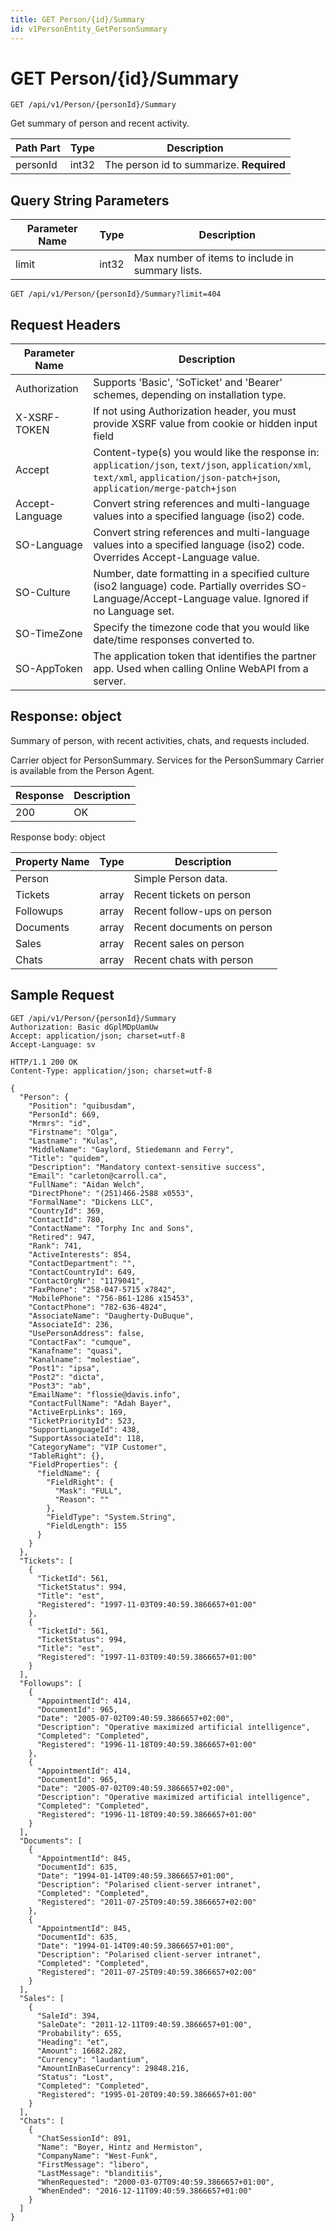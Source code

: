 ```yaml
---
title: GET Person/{id}/Summary
id: v1PersonEntity_GetPersonSummary
---
```


# GET Person/{id}/Summary

```http
GET /api/v1/Person/{personId}/Summary
```

Get summary of person and recent activity.






| Path Part | Type | Description |
|-----------|------|-------------|
| personId | int32 | The person id to summarize. **Required** |


## Query String Parameters

| Parameter Name | Type |  Description |
|----------------|------|--------------|
| limit | int32 |  Max number of items to include in summary lists. |

```http
GET /api/v1/Person/{personId}/Summary?limit=404
```


## Request Headers

| Parameter Name | Description |
|----------------|-------------|
| Authorization  | Supports 'Basic', 'SoTicket' and 'Bearer' schemes, depending on installation type. |
| X-XSRF-TOKEN   | If not using Authorization header, you must provide XSRF value from cookie or hidden input field |
| Accept         | Content-type(s) you would like the response in: `application/json`, `text/json`, `application/xml`, `text/xml`, `application/json-patch+json`, `application/merge-patch+json` |
| Accept-Language | Convert string references and multi-language values into a specified language (iso2) code. |
| SO-Language | Convert string references and multi-language values into a specified language (iso2) code. Overrides Accept-Language value. |
| SO-Culture | Number, date formatting in a specified culture (iso2 language) code. Partially overrides SO-Language/Accept-Language value. Ignored if no Language set. |
| SO-TimeZone | Specify the timezone code that you would like date/time responses converted to. |
| SO-AppToken | The application token that identifies the partner app. Used when calling Online WebAPI from a server. |


## Response: object

Summary of person, with recent activities, chats, and requests included.



Carrier object for PersonSummary.
Services for the PersonSummary Carrier is available from the <see cref="T:SuperOffice.CRM.Services.IPersonAgent">Person Agent</see>.

| Response | Description |
|----------------|-------------|
| 200 | OK |

Response body: object

| Property Name | Type |  Description |
|----------------|------|--------------|
| Person |  | Simple Person data. |
| Tickets | array | Recent tickets on person |
| Followups | array | Recent follow-ups on person |
| Documents | array | Recent documents on person |
| Sales | array | Recent sales on person |
| Chats | array | Recent chats with person |

## Sample Request

```http!
GET /api/v1/Person/{personId}/Summary
Authorization: Basic dGplMDpUamUw
Accept: application/json; charset=utf-8
Accept-Language: sv
```

```http_
HTTP/1.1 200 OK
Content-Type: application/json; charset=utf-8

{
  "Person": {
    "Position": "quibusdam",
    "PersonId": 669,
    "Mrmrs": "id",
    "Firstname": "Olga",
    "Lastname": "Kulas",
    "MiddleName": "Gaylord, Stiedemann and Ferry",
    "Title": "quidem",
    "Description": "Mandatory context-sensitive success",
    "Email": "carleton@carroll.ca",
    "FullName": "Aidan Welch",
    "DirectPhone": "(251)466-2588 x0553",
    "FormalName": "Dickens LLC",
    "CountryId": 369,
    "ContactId": 780,
    "ContactName": "Torphy Inc and Sons",
    "Retired": 947,
    "Rank": 741,
    "ActiveInterests": 854,
    "ContactDepartment": "",
    "ContactCountryId": 649,
    "ContactOrgNr": "1179041",
    "FaxPhone": "258-047-5715 x7842",
    "MobilePhone": "756-861-1286 x15453",
    "ContactPhone": "782-636-4824",
    "AssociateName": "Daugherty-DuBuque",
    "AssociateId": 236,
    "UsePersonAddress": false,
    "ContactFax": "cumque",
    "Kanafname": "quasi",
    "Kanalname": "molestiae",
    "Post1": "ipsa",
    "Post2": "dicta",
    "Post3": "ab",
    "EmailName": "flossie@davis.info",
    "ContactFullName": "Adah Bayer",
    "ActiveErpLinks": 169,
    "TicketPriorityId": 523,
    "SupportLanguageId": 438,
    "SupportAssociateId": 118,
    "CategoryName": "VIP Customer",
    "TableRight": {},
    "FieldProperties": {
      "fieldName": {
        "FieldRight": {
          "Mask": "FULL",
          "Reason": ""
        },
        "FieldType": "System.String",
        "FieldLength": 155
      }
    }
  },
  "Tickets": [
    {
      "TicketId": 561,
      "TicketStatus": 994,
      "Title": "est",
      "Registered": "1997-11-03T09:40:59.3866657+01:00"
    },
    {
      "TicketId": 561,
      "TicketStatus": 994,
      "Title": "est",
      "Registered": "1997-11-03T09:40:59.3866657+01:00"
    }
  ],
  "Followups": [
    {
      "AppointmentId": 414,
      "DocumentId": 965,
      "Date": "2005-07-02T09:40:59.3866657+02:00",
      "Description": "Operative maximized artificial intelligence",
      "Completed": "Completed",
      "Registered": "1996-11-18T09:40:59.3866657+01:00"
    },
    {
      "AppointmentId": 414,
      "DocumentId": 965,
      "Date": "2005-07-02T09:40:59.3866657+02:00",
      "Description": "Operative maximized artificial intelligence",
      "Completed": "Completed",
      "Registered": "1996-11-18T09:40:59.3866657+01:00"
    }
  ],
  "Documents": [
    {
      "AppointmentId": 845,
      "DocumentId": 635,
      "Date": "1994-01-14T09:40:59.3866657+01:00",
      "Description": "Polarised client-server intranet",
      "Completed": "Completed",
      "Registered": "2011-07-25T09:40:59.3866657+02:00"
    },
    {
      "AppointmentId": 845,
      "DocumentId": 635,
      "Date": "1994-01-14T09:40:59.3866657+01:00",
      "Description": "Polarised client-server intranet",
      "Completed": "Completed",
      "Registered": "2011-07-25T09:40:59.3866657+02:00"
    }
  ],
  "Sales": [
    {
      "SaleId": 394,
      "SaleDate": "2011-12-11T09:40:59.3866657+01:00",
      "Probability": 655,
      "Heading": "et",
      "Amount": 16682.282,
      "Currency": "laudantium",
      "AmountInBaseCurrency": 29848.216,
      "Status": "Lost",
      "Completed": "Completed",
      "Registered": "1995-01-20T09:40:59.3866657+01:00"
    }
  ],
  "Chats": [
    {
      "ChatSessionId": 891,
      "Name": "Boyer, Hintz and Hermiston",
      "CompanyName": "West-Funk",
      "FirstMessage": "libero",
      "LastMessage": "blanditiis",
      "WhenRequested": "2000-03-07T09:40:59.3866657+01:00",
      "WhenEnded": "2016-12-11T09:40:59.3866657+01:00"
    }
  ]
}
```